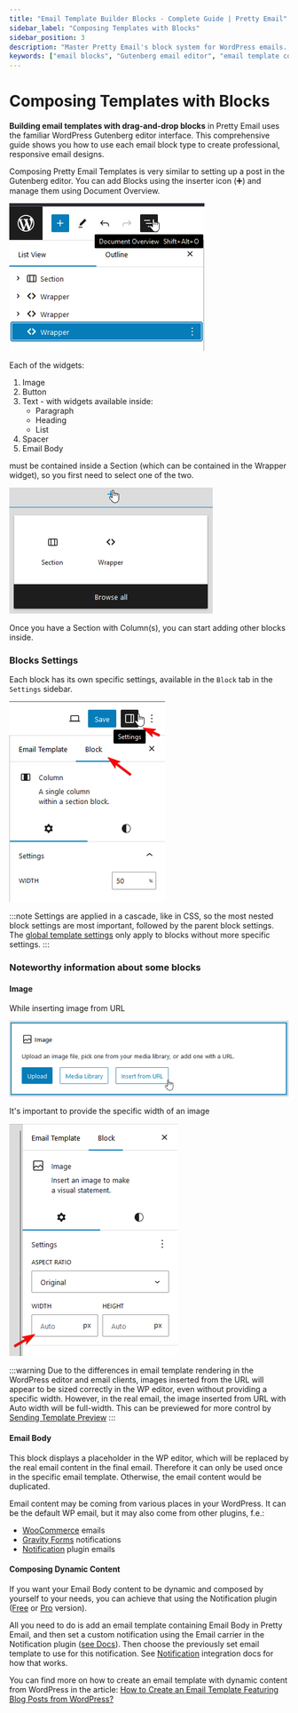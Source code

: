 ```yaml
---
title: "Email Template Builder Blocks - Complete Guide | Pretty Email"
sidebar_label: "Composing Templates with Blocks"
sidebar_position: 3
description: "Master Pretty Email's block system for WordPress emails. Add images, buttons, text, spacers, and dynamic content blocks to create responsive email templates."
keywords: ["email blocks", "Gutenberg email editor", "email template components", "drag and drop email builder", "WordPress email blocks", "email template elements"]
---
```


# Composing Templates with Blocks

**Building email templates with drag-and-drop blocks** in Pretty Email uses the familiar WordPress Gutenberg editor interface. This comprehensive guide shows you how to use each email block type to create professional, responsive email designs.

Composing Pretty Email Templates is very similar to setting up a post in the Gutenberg editor. You can add Blocks using the inserter icon (➕) and manage them using Document Overview.

![Pretty Email document outline structure showing email block hierarchy](../../assets/email-editor-document-outline-structure.png)

Each of the widgets:

1. Image
2. Button
3. Text - with widgets available inside:
   * Paragraph
   * Heading
   * List
4. Spacer
5. Email Body

must be contained inside a Section (which can be contained in the Wrapper widget), so you first need to select one of the two.

![Email block section and wrapper selection in Pretty Email editor](../../assets/email-block-section-wrapper-selection.png)

Once you have a Section with Column(s), you can start adding other blocks inside.

### Blocks Settings

Each block has its own specific settings, available in the `Block` tab in the `Settings` sidebar.

![Email block settings panel access in WordPress Gutenberg editor](../../assets/email-block-settings-panel-access.png)

:::note
Settings are applied in a cascade, like in CSS, so the most nested block settings are most important, followed by the parent block settings. The [global template settings](global-template-settings/index.md) only apply to blocks without more specific settings.
:::

### Noteworthy information about some blocks

#### Image

While inserting image from URL

![Pretty Email image block upload options and URL input interface](../../assets/email-image-block-upload-options.png)

It's important to provide the specific width of an image

![Email image block width settings configuration in Pretty Email](../../assets/email-image-block-width-settings.png)

:::warning
Due to the differences in email template rendering in the WordPress editor and email clients, images inserted from the URL will appear to be sized correctly in the WP editor, even without providing a specific width.  However, in the real email, the image inserted from URL with Auto width will be full-width. This can be previewed for more control by [Sending Template Preview](creating-new-template.md#sending-template-preview)
:::

#### Email Body

This block displays a placeholder in the WP editor, which will be replaced by the real email content in the final email. Therefore it can only be used once in the specific email template. Otherwise, the email content would be duplicated.

Email content may be coming from various places in your WordPress. It can be the default WP email, but it may also come from other plugins, f.e.:

* [WooCommerce](../integrations/woocommerce.md) emails
* [Gravity Forms](../integrations/gravity-forms.md) notifications
* [Notification](../integrations/notification.md) plugin emails

#### Composing Dynamic Content

If you want your Email Body content to be dynamic and composed by yourself to your needs, you can achieve that using the Notification plugin ([Free](https://wordpress.org/plugins/notification/) or [Pro](https://bracketspace.com/downloads/notification-pro/) version).

All you need to do is add an email template containing Email Body in Pretty Email, and then set a custom notification using the Email carrier in the Notification plugin ([see Docs](https://docs.bracketspace.com/notification)). Then choose the previously set email template to use for this notification. See [Notification](../integrations/notification.md) integration docs for how that works.

You can find more on how to create an email template with dynamic content from WordPress in the article:
[How to Create an Email Template Featuring Blog Posts from WordPress?](https://bracketspace.com/blog/create-email-template-blog-with-pretty-email/)